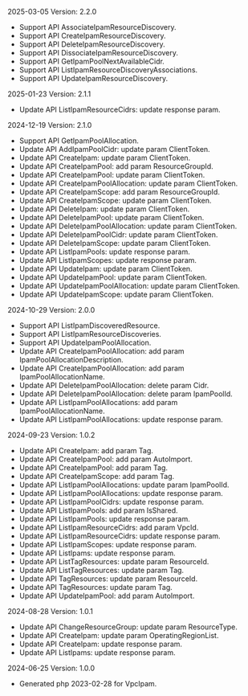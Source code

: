 2025-03-05 Version: 2.2.0
- Support API AssociateIpamResourceDiscovery.
- Support API CreateIpamResourceDiscovery.
- Support API DeleteIpamResourceDiscovery.
- Support API DissociateIpamResourceDiscovery.
- Support API GetIpamPoolNextAvailableCidr.
- Support API ListIpamResourceDiscoveryAssociations.
- Support API UpdateIpamResourceDiscovery.


2025-01-23 Version: 2.1.1
- Update API ListIpamResourceCidrs: update response param.


2024-12-19 Version: 2.1.0
- Support API GetIpamPoolAllocation.
- Update API AddIpamPoolCidr: update param ClientToken.
- Update API CreateIpam: update param ClientToken.
- Update API CreateIpamPool: add param ResourceGroupId.
- Update API CreateIpamPool: update param ClientToken.
- Update API CreateIpamPoolAllocation: update param ClientToken.
- Update API CreateIpamScope: add param ResourceGroupId.
- Update API CreateIpamScope: update param ClientToken.
- Update API DeleteIpam: update param ClientToken.
- Update API DeleteIpamPool: update param ClientToken.
- Update API DeleteIpamPoolAllocation: update param ClientToken.
- Update API DeleteIpamPoolCidr: update param ClientToken.
- Update API DeleteIpamScope: update param ClientToken.
- Update API ListIpamPools: update response param.
- Update API ListIpamScopes: update response param.
- Update API UpdateIpam: update param ClientToken.
- Update API UpdateIpamPool: update param ClientToken.
- Update API UpdateIpamPoolAllocation: update param ClientToken.
- Update API UpdateIpamScope: update param ClientToken.


2024-10-29 Version: 2.0.0
- Support API ListIpamDiscoveredResource.
- Support API ListIpamResourceDiscoveries.
- Support API UpdateIpamPoolAllocation.
- Update API CreateIpamPoolAllocation: add param IpamPoolAllocationDescription.
- Update API CreateIpamPoolAllocation: add param IpamPoolAllocationName.
- Update API DeleteIpamPoolAllocation: delete param Cidr.
- Update API DeleteIpamPoolAllocation: delete param IpamPoolId.
- Update API ListIpamPoolAllocations: add param IpamPoolAllocationName.
- Update API ListIpamPoolAllocations: update response param.


2024-09-23 Version: 1.0.2
- Update API CreateIpam: add param Tag.
- Update API CreateIpamPool: add param AutoImport.
- Update API CreateIpamPool: add param Tag.
- Update API CreateIpamScope: add param Tag.
- Update API ListIpamPoolAllocations: update param IpamPoolId.
- Update API ListIpamPoolAllocations: update response param.
- Update API ListIpamPoolCidrs: update response param.
- Update API ListIpamPools: add param IsShared.
- Update API ListIpamPools: update response param.
- Update API ListIpamResourceCidrs: add param VpcId.
- Update API ListIpamResourceCidrs: update response param.
- Update API ListIpamScopes: update response param.
- Update API ListIpams: update response param.
- Update API ListTagResources: update param ResourceId.
- Update API ListTagResources: update param Tag.
- Update API TagResources: update param ResourceId.
- Update API TagResources: update param Tag.
- Update API UpdateIpamPool: add param AutoImport.


2024-08-28 Version: 1.0.1
- Update API ChangeResourceGroup: update param ResourceType.
- Update API CreateIpam: update param OperatingRegionList.
- Update API CreateIpam: update response param.
- Update API ListIpams: update response param.


2024-06-25 Version: 1.0.0
- Generated php 2023-02-28 for VpcIpam.


